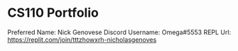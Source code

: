# CS110 Portfolio
Preferred Name: Nick Genovese
Discord Username: Omega#5553
REPL Url: https://replit.com/join/tttzhowxrh-nicholasgenoves